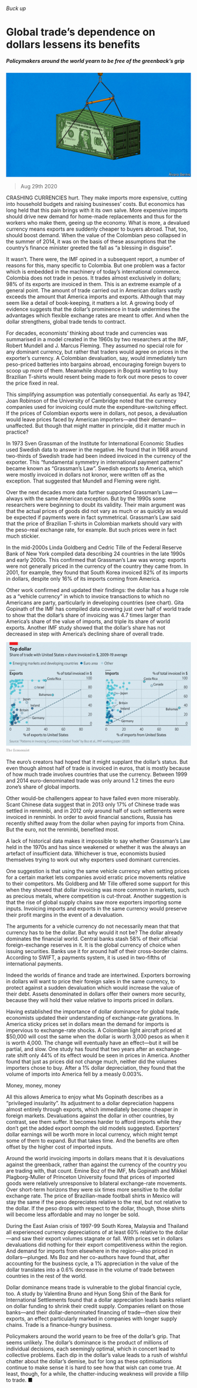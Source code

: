 ###### Buck up

# Global trade’s dependence on dollars lessens its benefits 

##### Policymakers around the world yearn to be free of the greenback’s grip 

![image](images/20200829_SBD001_0.jpg) 

> Aug 29th 2020 

CRASHING CURRENCIES hurt. They make imports more expensive, cutting into household budgets and raising businesses’ costs. But economics has long held that this pain brings with it its own salve. More expensive imports should drive new demand for home-made replacements and thus for the workers who make them, geeing up the economy. What is more, a devalued currency means exports are suddenly cheaper to buyers abroad. That, too, should boost demand. When the value of the Colombian peso collapsed in the summer of 2014, it was on the basis of these assumptions that the country’s finance minister greeted the fall as “a blessing in disguise”.

It wasn’t. There were, the IMF opined in a subsequent report, a number of reasons for this, many specific to Colombia. But one problem was a factor which is embedded in the machinery of today’s international commerce. Colombia does not trade in pesos. It trades almost exclusively in dollars; 98% of its exports are invoiced in them. This is an extreme example of a general point. The amount of trade carried out in American dollars vastly exceeds the amount that America imports and exports. Although that may seem like a detail of book-keeping, it matters a lot. A growing body of evidence suggests that the dollar’s prominence in trade undermines the advantages which flexible exchange rates are meant to offer. And when the dollar strengthens, global trade tends to contract.


For decades, economists’ thinking about trade and currencies was summarised in a model created in the 1960s by two researchers at the IMF, Robert Mundell and J. Marcus Fleming. They assumed no special role for any dominant currency, but rather that traders would agree on prices in the exporter’s currency. A Colombian devaluation, say, would immediately turn peso-priced batteries into bargains abroad, encouraging foreign buyers to scoop up more of them. Meanwhile shoppers in Bogotá wanting to buy Brazilian T-shirts would resent being made to fork out more pesos to cover the price fixed in real.

This simplifying assumption was potentially consequential. As early as 1947, Joan Robinson of the University of Cambridge noted that the currency companies used for invoicing could mute the expenditure-switching effect. If the prices of Colombian exports were in dollars, not pesos, a devaluation would leave prices faced by American importers—and their demand—unaffected. But though that might matter in principle, did it matter much in practice?

In 1973 Sven Grassman of the Institute for International Economic Studies used Swedish data to answer in the negative. He found that in 1968 around two-thirds of Swedish trade had been indeed invoiced in the currency of the exporter. This “fundamental symmetry in international payment patterns” became known as “Grassman’s Law”. Swedish exports to America, which were mostly invoiced in dollars not kronor, were written off as the exception. That suggested that Mundell and Fleming were right.

Over the next decades more data further supported Grassman’s Law—always with the same American exception. But by the 1990s some researchers were beginning to doubt its validity. Their main argument was that the actual prices of goods did not vary as much or as quickly as would be expected if payments were in fact symmetrical. Grassman’s Law said that the price of Brazilian T-shirts in Colombian markets should vary with the peso-real exchange rate, for example. But such prices were in fact much stickier.

In the mid-2000s Linda Goldberg and Cedric Tille of the Federal Reserve Bank of New York compiled data describing 24 countries in the late 1990s and early 2000s. This confirmed that Grassman’s Law was wrong: exports were not generally priced in the currency of the country they came from. In 2001, for example, they found that South Korea invoiced 82% of its imports in dollars, despite only 16% of its imports coming from America.

Other work confirmed and updated their findings: the dollar has a huge role as a “vehicle currency” in which to invoice transactions to which no Americans are party, particularly in developing countries (see chart). Gita Gopinath of the IMF has compiled data covering just over half of world trade to show that the dollar’s share of invoicing was 4.7 times larger than America’s share of the value of imports, and triple its share of world exports. Another IMF study showed that the dollar’s share has not decreased in step with America’s declining share of overall trade.

![image](images/20200829_SBC239.png) 


The euro’s creators had hoped that it might supplant the dollar’s status. But even though almost half of trade is invoiced in euros, that is mostly because of how much trade involves countries that use the currency. Between 1999 and 2014 euro-denominated trade was only around 1.2 times the euro zone’s share of global imports.

Other would-be challengers appear to have failed even more miserably. Scant Chinese data suggest that in 2013 only 17% of Chinese trade was settled in renminbi, and in 2012 only around half of such settlements were invoiced in renminbi. In order to avoid financial sanctions, Russia has recently shifted away from the dollar when paying for imports from China. But the euro, not the renminbi, benefited most.

A lack of historical data makes it impossible to say whether Grassman’s Law held in the 1970s and has since weakened or whether it was the always an artefact of insufficient data. Whichever is true, economists busied themselves trying to work out why exporters used dominant currencies.

One suggestion is that using the same vehicle currency when setting prices for a certain market lets companies avoid erratic price movements relative to their competitors. Ms Goldberg and Mr Tille offered some support for this when they showed that dollar invoicing was more common in markets, such as precious metals, where competition is cut-throat. Another suggestion is that the rise of global supply chains saw more exporters importing some inputs. Invoicing imports and exports in the same currency would preserve their profit margins in the event of a devaluation.

The arguments for a vehicle currency do not necessarily mean that that currency has to be the dollar. But why would it not be? The dollar already dominates the financial world. Central banks stash 58% of their official foreign-exchange reserves in it. It is the global currency of choice when issuing securities. Banks use it for around half of their cross-border claims. According to SWIFT, a payments system, it is used in two-fifths of international payments.

Indeed the worlds of finance and trade are intertwined. Exporters borrowing in dollars will want to price their foreign sales in the same currency, to protect against a sudden devaluation which would increase the value of their debt. Assets denominated in dollars offer their owners more security, because they will hold their value relative to imports priced in dollars.

Having established the importance of dollar dominance for global trade, economists updated their understanding of exchange-rate gyrations. In America sticky prices set in dollars mean the demand for imports is impervious to exchange-rate shocks. A Colombian light aircraft priced at $50,000 will cost the same when the dollar is worth 3,000 pesos as when it is worth 4,000. The change will eventually have an effect—but it will be partial, and slow. One study has found that two years after an exchange-rate shift only 44% of its effect would be seen in prices in America. Another found that just as prices did not change much, neither did the volumes importers chose to buy. After a 1% dollar depreciation, they found that the volume of imports into America fell by a measly 0.003%.

Money, money, money

All this allows America to enjoy what Ms Gopinath describes as a “privileged insularity”. Its adjustment to a dollar depreciation happens almost entirely through exports, which immediately become cheaper in foreign markets. Devaluations against the dollar in other countries, by contrast, see them suffer. It becomes harder to afford imports while they don’t get the added export oomph the old models suggested. Exporters’ dollar earnings will be worth more in local currency, which might tempt some of them to expand. But that takes time. And the benefits are often offset by the higher cost of imported inputs.

Around the world invoicing imports in dollars means that it is devaluations against the greenback, rather than against the currency of the country you are trading with, that count. Emine Boz of the IMF, Ms Gopinath and Mikkel Plagborg-Muller of Princeton University found that prices of imported goods were relatively unresponsive to bilateral exchange-rate movements. Over short-term horizons they were six times more sensitive to the dollar exchange rate. The price of Brazilian-made football shirts in Mexico will stay the same if the peso depreciates relative to the real, but not relative to the dollar. If the peso drops with respect to the dollar, though, those shirts will become less affordable and may no longer be sold.

During the East Asian crisis of 1997-99 South Korea, Malaysia and Thailand all experienced currency depreciations of at least 60% relative to the dollar—and saw their export volumes stagnate or fall. With prices set in dollars devaluations did nothing for their export competitiveness within the region. And demand for imports from elsewhere in the region—also priced in dollars—plunged. Ms Boz and her co-authors have found that, after accounting for the business cycle, a 1% appreciation in the value of the dollar translates into a 0.6% decrease in the volume of trade between countries in the rest of the world.

Dollar dominance means trade is vulnerable to the global financial cycle, too. A study by Valentina Bruno and Hyun Song Shin of the Bank for International Settlements found that a dollar appreciation leads banks reliant on dollar funding to shrink their credit supply. Companies reliant on those banks—and their dollar-denominated financing of trade—then slow their exports, an effect particularly marked in companies with longer supply chains. Trade is a finance-hungry business.

Policymakers around the world yearn to be free of the dollar’s grip. That seems unlikely. The dollar’s dominance is the product of millions of individual decisions, each seemingly optimal, which in concert lead to collective problems. Each dip in the dollar’s value leads to a rush of wishful chatter about the dollar’s demise, but for long as these optimisations continue to make sense it is hard to see how that wish can come true. At least, though, for a while, the chatter-inducing weakness will provide a fillip to trade. ■

